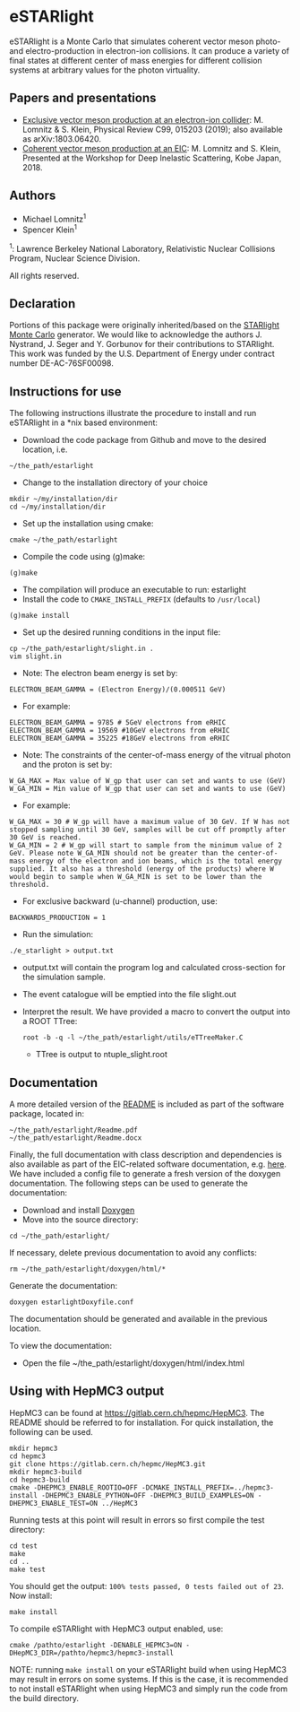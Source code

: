 # eSTARlight

eSTARlight is a Monte Carlo that simulates coherent vector meson photo- and electro-production in electron-ion collisions. It can produce a variety of final states at different center of mass energies for different collision systems at arbitrary values for the photon virtuality.


## Papers and presentations
* [Exclusive vector meson production at an electron-ion collider](https://arxiv.org/abs/1803.06420): M. Lomnitz & S. Klein, Physical Review C99, 015203 (2019); also available as arXiv:1803.06420.
* [Coherent vector meson production at an EIC](https://arxiv.org/abs/1805.08586): M. Lomnitz and S. Klein, Presented at the Workshop for Deep Inelastic Scattering, Kobe Japan, 2018.

## Authors
* Michael Lomnitz<sup>1</sup>
* Spencer Klein<sup>1</sup>

<sup>1</sup>: Lawrence Berkeley National Laboratory, Relativistic Nuclear Collisions Program, Nuclear Science Division.

All rights reserved.

## Declaration
Portions of this package were originally inherited/based on the [STARlight Monte Carlo](https://starlight.hepforge.org/) generator. We would like to acknowledge the authors J. Nystrand, J. Seger and Y. Gorbunov for their contributions to STARlight. This work was funded by the U.S. Department of Energy under contract number DE-AC-76SF00098.

## Instructions for use
The following instructions illustrate the procedure to install and run eSTARlight in a *nix based environment:

* Download the code package from Github and move to the desired location, i.e.
```
~/the_path/estarlight
```
* Change to the installation directory of your choice
```
mkdir ~/my/installation/dir
cd ~/my/installation/dir
```
* Set up the installation using cmake:
```
cmake ~/the_path/estarlight
```
* Compile the code using (g)make:
```
(g)make
```
* The compilation will produce an executable to run: estarlight
* Install the code to `CMAKE_INSTALL_PREFIX` (defaults to `/usr/local`)
```
(g)make install
```

* Set up the desired running conditions in the input file:
```
cp ~/the_path/estarlight/slight.in .
vim slight.in
```
  * Note: The electron beam energy is set by:
```
ELECTRON_BEAM_GAMMA = (Electron Energy)/(0.000511 GeV)
```
  * For example:
```
ELECTRON_BEAM_GAMMA = 9785 # 5GeV electrons from eRHIC
ELECTRON_BEAM_GAMMA = 19569 #10GeV electrons from eRHIC
ELECTRON_BEAM_GAMMA = 35225 #18GeV electrons from eRHIC
```
  * Note: The constraints of the center-of-mass energy of the vitrual photon and the proton is set by:
```
W_GA_MAX = Max value of W_gp that user can set and wants to use (GeV)
W_GA_MIN = Min value of W_gp that user can set and wants to use (GeV)
```
 * For example:
 ```
 W_GA_MAX = 30 # W_gp will have a maximum value of 30 GeV. If W has not stopped sampling until 30 GeV, samples will be cut off promptly after 30 GeV is reached.
 W_GA_MIN = 2 # W_gp will start to sample from the minimum value of 2 GeV. Please note W_GA_MIN should not be greater than the center-of-mass energy of the electron and ion beams, which is the total energy supplied. It also has a threshold (energy of the products) where W would begin to sample when W_GA_MIN is set to be lower than the threshold. 
```
  * For exclusive backward (u-channel) production, use:
```
BACKWARDS_PRODUCTION = 1
```
* Run the simulation:
```
./e_starlight > output.txt
```
  * output.txt will contain the program log and calculated cross-section for the simulation sample.
  * The event catalogue will be emptied into the file slight.out
* Interpret the result. We have provided a macro to convert the output into a ROOT TTree:
  ```
  root -b -q -l ~/the_path/estarlight/utils/eTTreeMaker.C
  ```

   * TTree is output to ntuple_slight.root

## Documentation
A more detailed version of the [README](../blob/master/README.pdf) is included as part of the software package, located in:
```
~/the_path/estarlight/Readme.pdf
~/the_path/estarlight/Readme.docx
```

Finally, the full documentation with class description and dependencies is also available
as part of the EIC-related software documentation, e.g. [here](https://eic.github.io/doxygen/d9/da4/classe__starlight.html). We have included a config file to generate a fresh version of the doxygen documentation. The following steps can be used to generate the documentation:

* Download and install [Doxygen](https://www.stack.nl/~dimitri/doxygen/manual/install.html)
* Move into the source directory:
```
cd ~/the_path/estarlight/
```
If necessary, delete previous documentation to avoid any conflicts:
```
rm ~/the_path/estarlight/doxygen/html/*
```
Generate the documentation:
```
doxygen estarlightDoxyfile.conf
```
The documentation should be generated and available in the previous location.


To view the documentation:
- Open the file ~/the_path/estarlight/doxygen/html/index.html

## Using with HepMC3 output
HepMC3 can be found at https://gitlab.cern.ch/hepmc/HepMC3. The README should be referred to for installation. For quick installation, the following can be used.
```
mkdir hepmc3
cd hepmc3
git clone https://gitlab.cern.ch/hepmc/HepMC3.git
mkdir hepmc3-build
cd hepmc3-build
cmake -DHEPMC3_ENABLE_ROOTIO=OFF -DCMAKE_INSTALL_PREFIX=../hepmc3-install -DHEPMC3_ENABLE_PYTHON=OFF -DHEPMC3_BUILD_EXAMPLES=ON -DHEPMC3_ENABLE_TEST=ON ../HepMC3
```
Running tests at this point will result in errors so first compile the test directory:
```
cd test
make
cd ..
make test
```
You should get the output: `100% tests passed, 0 tests failed out of 23`.
Now install:
```
make install
```
To compile eSTARlight with HepMC3 output enabled, use:
```
cmake /pathto/estarlight -DENABLE_HEPMC3=ON -DHepMC3_DIR=/pathto/hepmc3/hepmc3-install
```
NOTE: running `make install` on your eSTARlight build when using HepMC3 may result in errors on some systems. If this is the case, it is recommended to not install eSTARlight when using HepMC3 and simply run the code from the build directory.
